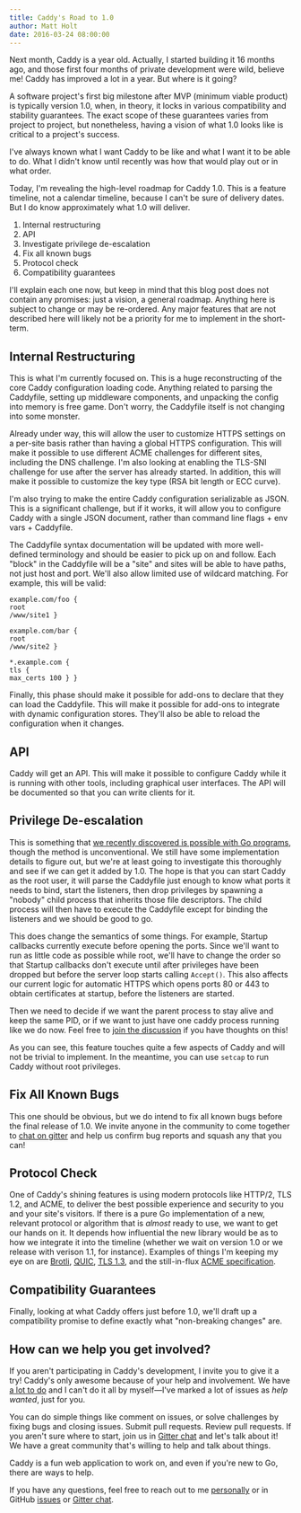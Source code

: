 ```yaml
---
title: Caddy's Road to 1.0
author: Matt Holt
date: 2016-03-24 08:00:00
---
```


Next month, Caddy is a year old. Actually, I started building it 16 months ago, and those first four months of private development were wild, believe me! Caddy has improved a lot in a year. But where is it going?

A software project's first big milestone after MVP (minimum viable product) is typically version 1.0, when, in theory, it locks in various compatibility and stability guarantees. The exact scope of these guarantees varies from project to project, but nonetheless, having a vision of what 1.0 looks like is critical to a project's success.

I've always known what I want Caddy to be like and what I want it to be able to do. What I didn't know until recently was how that would play out or in what order.

Today, I'm revealing the high-level roadmap for Caddy 1.0. This is a feature timeline, not a calendar timeline, because I can't be sure of delivery dates. But I do know approximately what 1.0 will deliver.

1. Internal restructuring
2. API
3. Investigate privilege de-escalation
4. Fix all known bugs
5. Protocol check
6. Compatibility guarantees

I'll explain each one now, but keep in mind that this blog post does not contain any promises: just a vision, a general roadmap. Anything here is subject to change or may be re-ordered. Any major features that are not described here will likely not be a priority for me to implement in the short-term.


## Internal Restructuring

This is what I'm currently focused on. This is a huge reconstructing of the core Caddy configuration loading code. Anything related to parsing the Caddyfile, setting up middleware components, and unpacking the config into memory is free game. Don't worry, the Caddyfile itself is not changing into some monster.

Already under way, this will allow the user to customize HTTPS settings on a per-site basis rather than having a global HTTPS configuration. This will make it possible to use different ACME challenges for different sites, including the DNS challenge. I'm also looking at enabling the TLS-SNI challenge for use after the server has already started. In addition, this will make it possible to customize the key type (RSA bit length or ECC curve).

I'm also trying to make the entire Caddy configuration serializable as JSON. This is a significant challenge, but if it works, it will allow you to configure Caddy with a single JSON document, rather than command line flags + env vars + Caddyfile.

The Caddyfile syntax documentation will be updated with more well-defined terminology and should be easier to pick up on and follow. Each "block" in the Caddyfile will be a "site" and sites will be able to have paths, not just host and port. We'll also allow limited use of wildcard matching. For example, this will be valid:

<code class="block"><span class="hl-vhost">example.com/foo</span> {
	<span class="hl-directive">root</span> <span class="hl-arg">/www/site1</span>
}<br>
<span class="hl-vhost">example.com/bar</span> {
	<span class="hl-directive">root</span> <span class="hl-arg">/www/site2</span>
}<br>
<span class="hl-vhost">*.example.com</span> {
	<span class="hl-directive">tls</span> {
		<span class="hl-subdirective">max_certs</span> 100
	}
}</code>

Finally, this phase should make it possible for add-ons to declare that they can load the Caddyfile. This will make it possible for add-ons to integrate with dynamic configuration stores. They'll also be able to reload the configuration when it changes.


## API

Caddy will get an API. This will make it possible to configure Caddy while it is running with other tools, including graphical user interfaces. The API will be documented so that you can write clients for it.


## Privilege De-escalation

This is something that [we recently discovered is possible with Go programs](https://github.com/mholt/caddy/issues/528), though the method is unconventional. We still have some implementation details to figure out, but we're at least going to investigate this thoroughly and see if we can get it added by 1.0. The hope is that you can start Caddy as the root user, it will parse the Caddyfile just enough to know what ports it needs to bind, start the listeners, then drop privileges by spawning a "nobody" child process that inherits those file descriptors. The child process will then have to execute the Caddyfile except for binding the listeners and we should be good to go.

This does change the semantics of some things. For example, Startup callbacks currently execute before opening the ports. Since we'll want to run as little code as possible while root, we'll have to change the order so that Startup callbacks don't execute until after privileges have been dropped but before the server loop starts calling `Accept()`. This also affects our current logic for automatic HTTPS which opens ports 80 or 443 to obtain certificates at startup, before the listeners are started.

Then we need to decide if we want the parent process to stay alive and keep the same PID, or if we want to just have one caddy process running like we do now. Feel free to [join the discussion](https://github.com/mholt/caddy/issues/528) if you have thoughts on this!

As you can see, this feature touches quite a few aspects of Caddy and will not be trivial to implement. In the meantime, you can use `setcap` to run Caddy without root privileges.


## Fix All Known Bugs

This one should be obvious, but we do intend to fix all known bugs before the final release of 1.0. We invite anyone in the community to come together to [chat on gitter](https://gitter.im/mholt/caddy) and help us confirm bug reports and squash any that you can!


## Protocol Check

One of Caddy's shining features is using modern protocols like HTTP/2, TLS 1.2, and ACME, to deliver the best possible experience and security to you and your site's visitors. If there is a pure Go implementation of a new, relevant protocol or algorithm that is *almost* ready to use, we want to get our hands on it. It depends how influential the new library would be as to how we integrate it into the timeline (whether we wait on version 1.0 or we release with verison 1.1, for instance). Examples of things I'm keeping my eye on are [Brotli](https://github.com/mholt/caddy/issues/525), [QUIC](https://github.com/mholt/caddy/issues/47), [TLS 1.3](https://twitter.com/grittygrease/status/705929028142673924), and the still-in-flux [ACME specification](https://github.com/ietf-wg-acme/acme).


## Compatibility Guarantees

Finally, looking at what Caddy offers just before 1.0, we'll draft up a compatibility promise to define exactly what "non-breaking changes" are.


## How can we help you get involved?

If you aren't participating in Caddy's development, I invite you to give it a try! Caddy's only awesome because of your help and involvement. We have [a lot to do](https://github.com/mholt/caddy/issues) and I can't do it all by myself&mdash;I've marked a lot of issues as *help wanted*, just for you.

You can do simple things like comment on issues, or solve challenges by fixing bugs and closing issues. Submit pull requests. Review pull requests. If you aren't sure where to start, join us in [Gitter chat](https://gitter.im/mholt/caddy) and let's talk about it! We have a great community that's willing to help and talk about things.

Caddy is a fun web application to work on, and even if you're new to Go, there are ways to help.

If you have any questions, feel free to reach out to me [personally](https://matt.chat) or in GitHub [issues](https://github.com/mholt/caddy/issues) or [Gitter chat](https://gitter.im/mholt/caddy).


